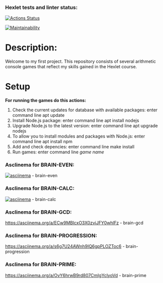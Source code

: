 ### Hexlet tests and linter status:

[![Actions Status](https://github.com/sapapck/frontend-project-44/workflows/hexlet-check/badge.svg)](https://github.com/sapapck/frontend-project-44/actions)

[![Maintainability](https://api.codeclimate.com/v1/badges/d069e0bc76122843ff4b/maintainability)](https://codeclimate.com/github/sapapck/frontend-project-44/maintainability)

# Description:

Welcome to my first project.  This repository consists of several arithmetic console games that reflect my skills gained in the Hexlet course.

# Setup

**For running the games do this actions:**
1. Check the current updates for database with available packages: enter command line apt update
2. Install Node.js package: enter command line apt install nodejs
3. Upgrade Node.js to the latest version: enter command line apt upgrade nodejs
4. To allow you to install modules and packages with Node.js: enter command line apt install npm
5. Add and check depencies: enter command line make install
6. Run games: enter command line *game name*

### Asclinema for BRAIN-EVEN:

 [![asciinema](https://asciinema.org/a/IBdJEIefgYIhSyof92VLBiuoQ)](https://asciinema.org/a/IBdJEIefgYIhSyof92VLBiuoQ) - brain-even

### Asclinema for BRAIN-CALC:

 [![asciinema](https://asciinema.org/a/EfmuzvH4g1OdJtMe3DuQ1qn47.svg)](https://asciinema.org/a/EfmuzvH4g1OdJtMe3DuQ1qn47) - brain-calc

 ### Asclinema for BRAIN-GCD:

 https://asciinema.org/a/ECw9MBlcxO3X0zviJFY0whlFz - brain-gcd

 ### Asclinema for BRAIN-PROGRESSION:

 https://asciinema.org/a/s6g7U24AWnh9IQ6gpPLOZToc6 - brain-progression

 ### Asclinema for BRAIN-PRIME:

  https://asciinema.org/a/OvY6hrwB9rd807CmIgYclyoVd - brain-prime

  